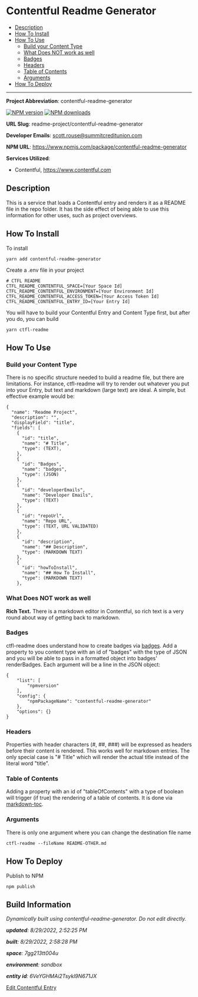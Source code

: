 
<!-- 
  Do not edit directly, built using contentful-readme-generator.
  Content details in Build Information below.
-->
# Contentful Readme Generator

- [Description](#description)
- [How To Install](#how-to-install)
- [How To Use](#how-to-use)
  * [Build your Content Type](#build-your-content-type)
  * [What Does NOT work as well](#what-does-not-work-as-well)
  * [Badges](#badges)
  * [Headers](#headers)
  * [Table of Contents](#table-of-contents)
  * [Arguments](#arguments)
- [How To Deploy](#how-to-deploy)

---


__Project Abbreviation__: contentful-readme-generator

<span class="badge-npmversion"><a href="https://npmjs.org/package/contentful-readme-generator" title="View this project on NPM"><img src="https://img.shields.io/npm/v/contentful-readme-generator.svg" alt="NPM version" /></a></span>
<span class="badge-npmdownloads"><a href="https://npmjs.org/package/contentful-readme-generator" title="View this project on NPM"><img src="https://img.shields.io/npm/dm/contentful-readme-generator.svg" alt="NPM downloads" /></a></span>

__URL Slug__: readme-project/contentful-readme-generator

__Developer Emails__: scott.rouse@summitcreditunion.com

__NPM URL__: https://www.npmjs.com/package/contentful-readme-generator

__Services Utilized__: 

- Contentful, https://www.contentful.com

## Description

This is a service that loads a Contentful entry and renders it as a README file in the repo folder. It has the side effect of being able to use this information for other uses, such as project overviews.

## How To Install

To install

```
yarn add contentful-readme-generator
```

Create a .env file in your project

```
# CTFL README
CTFL_README_CONTENTFUL_SPACE=[Your Space Id]
CTFL_README_CONTENTFUL_ENVIRONMENT=[Your Environment Id]
CTFL_README_CONTENTFUL_ACCESS_TOKEN=[Your Access Token Id]
CTFL_README_CONTENTFUL_ENTRY_ID=[Your Entry Id]
```

You will have to build your Contentful Entry and Content Type first, but after you do, you can build

```
yarn ctfl-readme
```


## How To Use

### Build your Content Type
There is no specific structure needed to build a readme file, but there are limitations. For instance, ctfl-readme will try to render out whatever you put into your Entry, but text and markdown (large text) are ideal. A simple, but effective example would be:

```
{
  "name": "Readme Project",
  "description": "",
  "displayField": "title",
  "fields": [
    {
      "id": "title",
      "name": "# Title",
      "type": (TEXT),
    },
    {
      "id": "Badges",
      "name": "badges",
      "type": (JSON)
    },
    {
      "id": "developerEmails",
      "name": "Developer Emails",
      "type": (TEXT)
    },
    {
      "id": "repoUrl",
      "name": "Repo URL",
      "type": (TEXT, URL VALIDATED)
    },
    {
      "id": "description",
      "name": "## Description",
      "type": (MARKDOWN TEXT)
    },
    {
      "id": "howToInstall",
      "name": "## How To Install",
      "type": (MARKDOWN TEXT)
    },

```

### What Does NOT work as well

__Rich Text.__ There is a markdown editor in Contentful, so rich text is a very round about way of getting back to markdown.

### Badges

ctfl-readme does understand how to create badges via [badges](https://www.npmjs.com/package/badges). Add a property to you content type with an id of "badges" with the type of JSON and you will be able to pass in a formatted object into badges' renderBadges. Each argument will be a line in the JSON object:

```
{
    "list": [
        "npmversion"
    ],
    "config": {
        "npmPackageName": "contentful-readme-generator"
    },
    "options": {}
}
```

### Headers

Properties with header characters (#, ##, ###) will be expressed as headers before their content is rendered. This works well for markdown entries. The only special case is "# Title" which will render the actual title instead of the literal word "title".

### Table of Contents

Adding a property with an id of "tableOfContents" with a type of boolean will trigger (if true) the rendering of a table of contents. It is done via [markdown-toc](https://www.npmjs.com/package/markdown-toc).

### Arguments

There is only one argument where you can change the destination file name

```
ctfl-readme --fileName README-OTHER.md
```

## How To Deploy

Publish to NPM

```
npm publish
```



## Build Information

*Dynamically built using contentful-readme-generator. Do not edit directly.*

*__updated__: 8/29/2022, 2:52:25 PM*

*__built__: 8/29/2022, 2:58:28 PM*

*__space__: 7gg213tt004u*

*__environment__: sandbox*

*__entity id__: 6VeYGHMAi2Tsykl9N671JX*

[Edit Contentful Entry](https://app.contentful.com/spaces/7gg213tt004u/environments/sandbox/entries/6VeYGHMAi2Tsykl9N671JX)
